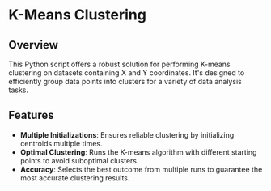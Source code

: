 # K-Means Clustering

## Overview
This Python script offers a robust solution for performing K-means clustering on datasets containing X and Y coordinates. It's designed to efficiently group data points into clusters for a variety of data analysis tasks.

## Features
- **Multiple Initializations**: Ensures reliable clustering by initializing centroids multiple times.
- **Optimal Clustering**: Runs the K-means algorithm with different starting points to avoid suboptimal clusters.
- **Accuracy**: Selects the best outcome from multiple runs to guarantee the most accurate clustering results.
